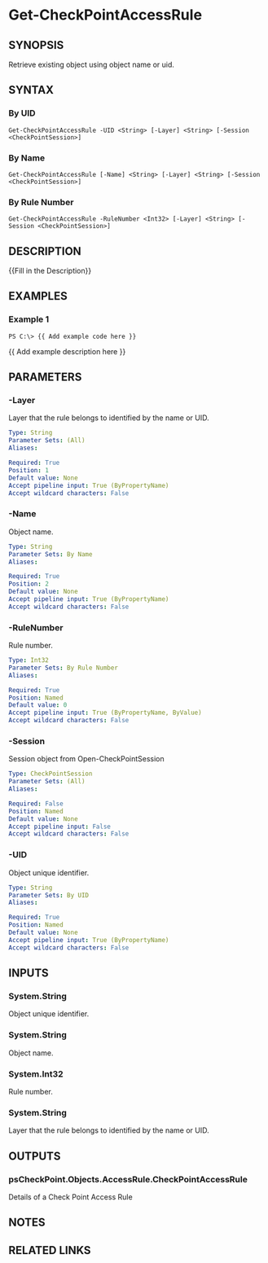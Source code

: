 # Get-CheckPointAccessRule

## SYNOPSIS
Retrieve existing object using object name or uid.

## SYNTAX

### By UID
```
Get-CheckPointAccessRule -UID <String> [-Layer] <String> [-Session <CheckPointSession>]
```

### By Name
```
Get-CheckPointAccessRule [-Name] <String> [-Layer] <String> [-Session <CheckPointSession>]
```

### By Rule Number
```
Get-CheckPointAccessRule -RuleNumber <Int32> [-Layer] <String> [-Session <CheckPointSession>]
```

## DESCRIPTION
{{Fill in the Description}}

## EXAMPLES

### Example 1
```
PS C:\> {{ Add example code here }}
```

{{ Add example description here }}

## PARAMETERS

### -Layer
Layer that the rule belongs to identified by the name or UID.

```yaml
Type: String
Parameter Sets: (All)
Aliases: 

Required: True
Position: 1
Default value: None
Accept pipeline input: True (ByPropertyName)
Accept wildcard characters: False
```

### -Name
Object name.

```yaml
Type: String
Parameter Sets: By Name
Aliases: 

Required: True
Position: 2
Default value: None
Accept pipeline input: True (ByPropertyName)
Accept wildcard characters: False
```

### -RuleNumber
Rule number.

```yaml
Type: Int32
Parameter Sets: By Rule Number
Aliases: 

Required: True
Position: Named
Default value: 0
Accept pipeline input: True (ByPropertyName, ByValue)
Accept wildcard characters: False
```

### -Session
Session object from Open-CheckPointSession

```yaml
Type: CheckPointSession
Parameter Sets: (All)
Aliases: 

Required: False
Position: Named
Default value: None
Accept pipeline input: False
Accept wildcard characters: False
```

### -UID
Object unique identifier.

```yaml
Type: String
Parameter Sets: By UID
Aliases: 

Required: True
Position: Named
Default value: None
Accept pipeline input: True (ByPropertyName)
Accept wildcard characters: False
```

## INPUTS

### System.String
Object unique identifier.

### System.String
Object name.

### System.Int32
Rule number.

### System.String
Layer that the rule belongs to identified by the name or UID.

## OUTPUTS

### psCheckPoint.Objects.AccessRule.CheckPointAccessRule
Details of a Check Point Access Rule

## NOTES

## RELATED LINKS

